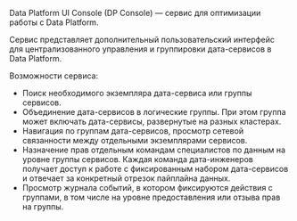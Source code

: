 Data Platform UI Console (DP Console) — сервис для оптимизации работы с Data Platform.

Сервис представляет дополнительный пользовательский интерфейс для централизованного управления и группировки дата-сервисов в Data Platform.

Возможности сервиса:

- Поиск необходимого экземпляра дата-сервиса или группы сервисов.
- Объединение дата-сервисов в логические группы. При этом группа может включать дата-сервисы, развернутые на разных кластерах.
- Навигация по группам дата-сервисов, просмотр сетевой связанности между отдельными экземплярами сервисов.
- Назначение прав отдельным командам специалистов по данным на уровне группы сервисов. Каждая команда дата-инженеров получает доступ к работе с фиксированным набором дата-сервисов и отвечает за конкретный отрезок пайплайна данных.
- Просмотр журнала событий, в котором фиксируются действия с группами, в том числе на уровне предоставления или отзыва прав на группы.
